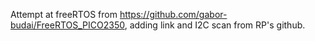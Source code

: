Attempt at freeRTOS from https://github.com/gabor-budai/FreeRTOS_PICO2350, adding link and I2C scan from RP's github.
